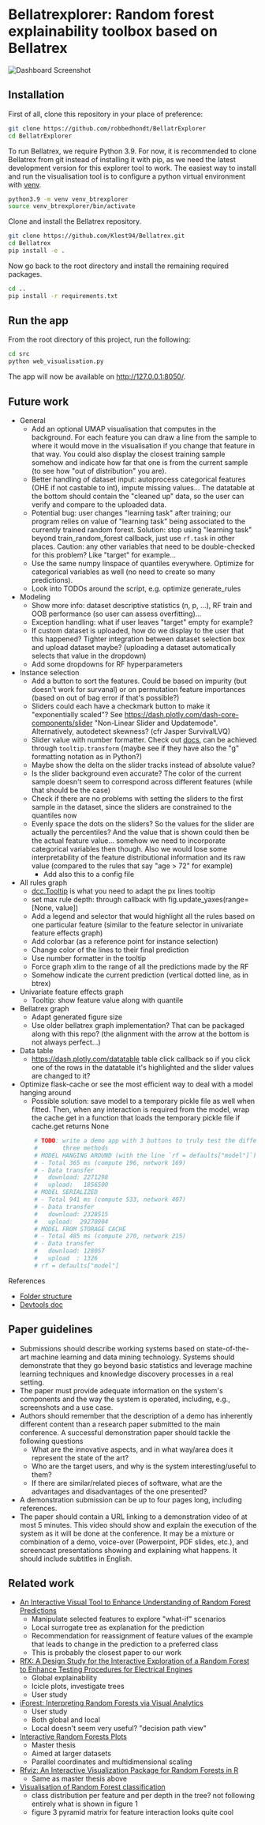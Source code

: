 # Bellatrexplorer: Random forest explainability toolbox based on Bellatrex

<img src="src/assets/screenshot_dashboard.jpeg" alt="Dashboard Screenshot" style="max-width: 800px;"/>

## Installation
First of all, clone this repository in your place of preference:
```bash
git clone https://github.com/robbedhondt/BellatrExplorer
cd BellatrExplorer
```
To run Bellatrex, we require Python 3.9. For now, it is recommended to clone Bellatrex from git instead of installing it with pip, as we need the latest development version for this explorer tool to work. The easiest way to install and run the visualisation tool is to configure a python virtual environment with [venv](https://docs.python.org/3/library/venv.html).
```bash
python3.9 -m venv venv_btrexplorer
source venv_btrexplorer/bin/activate
```

Clone and install the Bellatrex repository.
```bash
git clone https://github.com/Klest94/Bellatrex.git
cd Bellatrex
pip install -e .
```

Now go back to the root directory and install the remaining required packages.
```bash
cd ..
pip install -r requirements.txt
```

## Run the app
From the root directory of this project, run the following:
```bash
cd src
python web_visualisation.py
```

The app will now be available on http://127.0.0.1:8050/.

## Future work
- General
    - Add an optional UMAP visualisation that computes in the background. For each feature you can draw a line from the sample to where it would move in the visualisation if you change that feature in that way. You could also display the closest training sample somehow and indicate how far that one is from the current sample (to see how "out of distribution" you are).
    - Better handling of dataset input: autoprocess categorical features (OHE if not castable to int), impute missing values... The datatable at the bottom should contain the "cleaned up" data, so the user can verify and compare to the uploaded data.
    - Potential bug: user changes "learning task" after training; our program relies on value of "learning task" being associated to the currently trained random forest. Solution: stop using "learning task" beyond train_random_forest callback, just use `rf.task` in other places. Caution: any other variables that need to be double-checked for this problem? Like "target" for example...
    - Use the same numpy linspace of quantiles everywhere. Optimize for categorical variables as well (no need to create so many predictions).
    - Look into TODOs around the script, e.g. optimize generate_rules
- Modeling
    - Show more info: dataset descriptive statistics (n, p, ...), RF train and OOB performance (so user can assess overfitting)...
    - Exception handling: what if user leaves "target" empty for example?
    - If custom dataset is uploaded, how do we display to the user that this happened? Tighter integration between dataset selection box and upload dataset maybe? (uploading a dataset automatically selects that value in the dropdown)
    - Add some dropdowns for RF hyperparameters
- Instance selection
    - Add a button to sort the features. Could be based on impurity (but doesn't work for survanal) or on permutation feature importances (based on out of bag error if that's possible?)
    - Sliders could each have a checkmark button to make it "exponentially scaled"? See https://dash.plotly.com/dash-core-components/slider "Non-Linear Slider and Updatemode". Alternatively, autodetect skewness? (cfr Jasper SurvivalLVQ)
    - Slider value with number formatter. Check out [docs](https://dash.plotly.com/dash-core-components/slider), can be achieved through `tooltip.transform` (maybe see if they have also the "g" formatting notation as in Python?)
    - Maybe show the delta on the slider tracks instead of absolute value?
    - Is the slider background even accurate? The color of the current sample doesn't seem to correspond across different features (while that should be the case)
    - Check if there are no problems with setting the sliders to the first sample in the dataset, since the sliders are constrained to the quantiles now
    - Evenly space the dots on the sliders? So the values for the slider are actually the percentiles? And the value that is shown could then be the actual feature value... somehow we need to incorporate categorical variables then though. Also we would lose some interpretability of the feature distributional information and its raw value (compared to the rules that say "age > 72" for example)
        - Add also this to a config file
- All rules graph
    - [dcc.Tooltip](https://dash.plotly.com/dash-core-components/slider) is what you need to adapt the px lines tooltip 
    - set max rule depth: through callback with fig.update_yaxes(range=[None, value])
    - Add a legend and selector that would highlight all the rules based on one particular feature (similar to the feature selector in univariate feature effects graph)
    - Add colorbar (as a reference point for instance selection)
    - Change color of the lines to their final prediction
    - Use number formatter in the tooltip
    - Force graph xlim to the range of all the predictions made by the RF
    - Somehow indicate the current prediction (vertical dotted line, as in btrex)
- Univariate feature effects graph
    - Tooltip: show feature value along with quantile
- Bellatrex graph
    - Adapt generated figure size
    - Use older bellatrex graph implementation? That can be packaged along with this repo? (the alignment with the arrow at the bottom is not always perfect...)
- Data table
    - https://dash.plotly.com/datatable table click callback so if you click one of the rows in the datatable it's highlighted and the slider values are changed to it?
- Optimize flask-cache or see the most efficient way to deal with a model hanging around
    - Possible solution: save model to a temporary pickle file as well when fitted. Then, when any interaction is required from the model, wrap the cache.get in a function that loads the temporary pickle file if cache.get returns None
    ```python
        # TODO: write a demo app with 3 buttons to truly test the difference of these
        #       three methods
        # MODEL HANGING AROUND (with the line `rf = defaults["model"]`)
        # - Total 365 ms (compute 196, network 169)
        # - Data transfer
        #   download: 2271298
        #   upload:   1856500
        # MODEL SERIALIZED
        # - Total 941 ms (compute 533, network 407)
        # - Data transfer
        #   download: 2328515
        #   upload:  29270904
        # MODEL FROM STORAGE CACHE
        # - Total 485 ms (compute 270, network 215)
        # - Data transfer
        #   download: 128057
        #   upload  : 1326
        # rf = defaults["model"]
    ```

References
- [Folder structure](https://community.plotly.com/t/structuring-a-large-dash-application-best-practices-to-follow/62739)
- [Devtools doc](https://dash.plotly.com/devtools)

## Paper guidelines
- Submissions should describe working systems based on state-of-the-art machine learning and data mining technology. Systems should demonstrate that they go beyond basic statistics and leverage machine learning techniques and knowledge discovery processes in a real setting.
- The paper must provide adequate information on the system's components and the way the system is operated, including, e.g., screenshots and a use case.
- Authors should remember that the description of a demo has inherently different content than a research paper submitted to the main conference. A successful demonstration paper should tackle the following questions
    - What are the innovative aspects, and in what way/area does it represent the state of the art?
    - Who are the target users, and why is the system interesting/useful to them?
    - If there are similar/related pieces of software, what are the advantages and disadvantages of the one presented?
- A demonstration submission can be up to four pages long, including references. 
- The paper should contain a URL linking to a demonstration video of at most 5 minutes. This video should show and explain the execution of the system as it will be done at the conference. It may be a mixture or combination of a demo, voice-over (Powerpoint, PDF slides, etc.), and screencast presentations showing and explaining what happens. It should include subtitles in English.

## Related work
- [An Interactive Visual Tool to Enhance Understanding of Random Forest Predictions](https://web.archive.org/web/20210312061825id_/https://publikationen.bibliothek.kit.edu/1000130424/105524939)
    - Manipulate selected features to explore "what-if" scenarios
    - Local surrogate tree as explanation for the prediction
    - Recommendation for reassignment of feature values of the example that leads to change in the prediction to a preferred class
    - This is probably the closest paper to our work
- [RfX: A Design Study for the Interactive Exploration of a Random Forest to Enhance Testing Procedures for Electrical Engines](https://onlinelibrary.wiley.com/doi/pdfdirect/10.1111/cgf.14452?download=true)
    - Global explainability
    - Icicle plots, investigate trees
    - User study
- [iForest: Interpreting Random Forests via Visual Analytics](https://ieeexplore.ieee.org/stamp/stamp.jsp?tp=&arnumber=8454906)
    - User study
    - Both global and local
    - Local doesn't seem very useful? "decision path view"
- [Interactive Random Forests Plots](https://digitalcommons.usu.edu/cgi/viewcontent.cgi?article=1148&context=gradreports)
    - Master thesis
    - Aimed at larger datasets
    - Parallel coordinates and multidimensional scaling
- [Rfviz: An Interactive Visualization Package for Random Forests in R](https://digitalcommons.usu.edu/cgi/viewcontent.cgi?article=2360&context=gradreports)
    - Same as master thesis above
- [Visualisation of Random Forest classification](https://journals.sagepub.com/doi/full/10.1177/14738716241260745)
    - class distribution per feature and per depth in the tree? not following entirely what is shown in figure 1
    - figure 3 pyramid matrix for feature interaction looks quite cool
